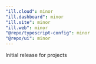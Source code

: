 ```yaml
---
"ill.cloud": minor
"ill.dashboard": minor
"ill.site": minor
"ill.web": minor
"@repo/typescript-config": minor
"@repo/ui": minor
---
```


Initial release for projects
